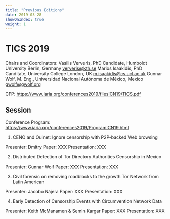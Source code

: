 ```yaml
---
title: "Previous Editions"
date: 2019-03-28
showOnIndex: true
weight: 1
---
```


# TICS 2019

Chairs and Coordinators:
Vasilis Ververis, PhD Candidate, Humboldt University Berlin, Germany ververis@kth.se
Marios Isaakidis, PhD Canditate, University College London, UK m.isaakidis@cs.ucl.ac.uk
Gunnar Wolf,  M. Eng., Universidad Nacional Autónoma de México, Mexico gwolf@gwolf.org

CFP: https://www.iaria.org/conferences2019/filesICN19/TICS.pdf

## Session

Conference Program: https://www.iaria.org/conferences2019/ProgramICN19.html

1. CENO and Ouinet: Ignore censorship with P2P-backed Web browsing

Presenter: Dmitry
Paper: XXX
Presentation: XXX

2. Distributed Detection of Tor Directory Authorities Censorship in Mexico

Presenter: Gunnar Wolf
Paper: XXX
Presentation: XXX

3. Civil forensic on removing roadblocks to the growth Tor Network from Latin American

Presenter: Jacobo Nájera
Paper: XXX
Presentation: XXX

4. Early Detection of Censorship Events with Circumvention Network Data

Presenter: Keith McManamen & Semin Kargar
Paper: XXX
Presentation: XXX
